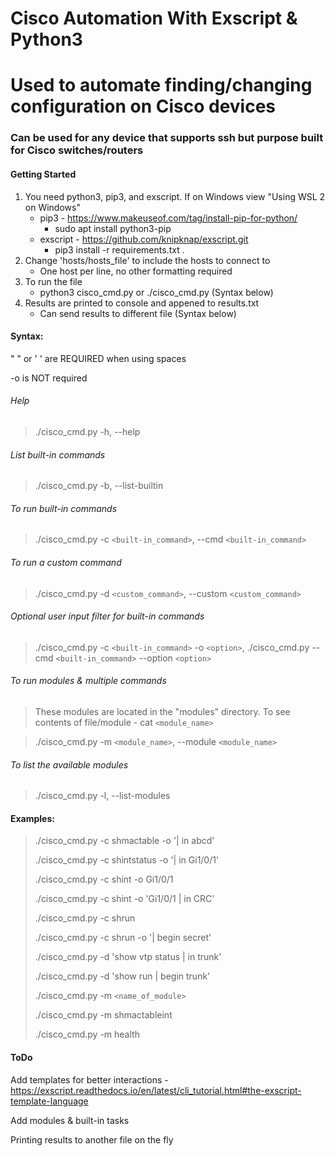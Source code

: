# Cisco Automation With Exscript & Python3

# Used to automate finding/changing configuration on Cisco devices
### Can be used for any device that supports ssh but purpose built for Cisco switches/routers

#### Getting Started
1. You need python3, pip3, and exscript. If on Windows view "Using WSL 2 on Windows" 
    - pip3 - https://www.makeuseof.com/tag/install-pip-for-python/ 
        - sudo apt install python3-pip
    - exscript -  https://github.com/knipknap/exscript.git  
        - pip3 install -r requirements.txt .
2. Change 'hosts/hosts_file' to include the hosts to connect to
    - One host per line, no other formatting required
3. To run the file
    - python3 cisco_cmd.py or ./cisco_cmd.py (Syntax below)
4. Results are printed to console and appened to results.txt
    - Can send results to different file (Syntax below)

#### Syntax: 
" " or ' '  are REQUIRED when using spaces

-o is NOT required

###### Help

> ./cisco_cmd.py -h, --help

###### List built-in commands

> ./cisco_cmd.py -b, --list-builtin

###### To run built-in commands

> ./cisco_cmd.py -c `<built-in_command>`, --cmd `<built-in_command>`

###### To run a custom command

> ./cisco_cmd.py -d `<custom_command>`, --custom `<custom_command>`

###### Optional user input filter for built-in commands
> ./cisco_cmd.py -c `<built-in_command>` -o `<option>`, ./cisco_cmd.py --cmd `<built-in_command>` --option `<option>`

###### To run modules & multiple commands 
>These modules are located in the "modules" directory. To see contents of file/module - cat `<module_name>`

> ./cisco_cmd.py -m `<module_name>`, --module `<module_name>`

###### To list the available modules

> ./cisco_cmd.py -l, --list-modules

#### Examples:
> ./cisco_cmd.py -c shmactable -o '| in abcd'
>
> ./cisco_cmd.py -c shintstatus -o '| in Gi1/0/1'
>
> ./cisco_cmd.py -c shint -o Gi1/0/1
>
> ./cisco_cmd.py -c shint -o 'Gi1/0/1 | in CRC'
> 
> ./cisco_cmd.py -c shrun
>
> ./cisco_cmd.py -c shrun -o '| begin secret'
>
> ./cisco_cmd.py -d 'show vtp status | in trunk'
>
> ./cisco_cmd.py -d 'show run | begin trunk'
>
> ./cisco_cmd.py -m `<name_of_module>`
>
> ./cisco_cmd.py -m shmactableint
>
> ./cisco_cmd.py -m health

#### ToDo

Add templates for better interactions - https://exscript.readthedocs.io/en/latest/cli_tutorial.html#the-exscript-template-language

Add modules & built-in tasks

Printing results to another file on the fly
